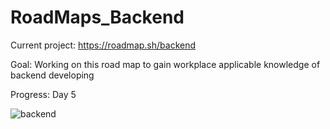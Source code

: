 # RoadMaps_Backend

Current project: https://roadmap.sh/backend

Goal: Working on this road map to gain workplace applicable knowledge of backend developing

Progress: Day 5

![backend](https://user-images.githubusercontent.com/33307642/113805809-6c7ee280-971e-11eb-980f-f9002ec53288.png)
